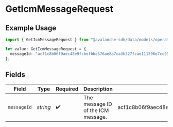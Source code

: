 # GetIcmMessageRequest

## Example Usage

```typescript
import { GetIcmMessageRequest } from "@avalanche-sdk/data/models/operations";

let value: GetIcmMessageRequest = {
  messageId: "acf1c8b06f9aec48e9fcbefbbe576ae8a7ca3b327fcae111396e7cc99956674d",
};
```

## Fields

| Field                                                            | Type                                                             | Required                                                         | Description                                                      | Example                                                          |
| ---------------------------------------------------------------- | ---------------------------------------------------------------- | ---------------------------------------------------------------- | ---------------------------------------------------------------- | ---------------------------------------------------------------- |
| `messageId`                                                      | *string*                                                         | :heavy_check_mark:                                               | The message ID of the ICM message.                               | acf1c8b06f9aec48e9fcbefbbe576ae8a7ca3b327fcae111396e7cc99956674d |